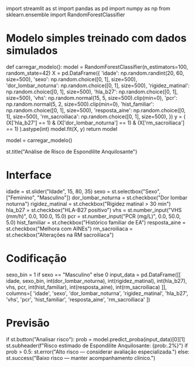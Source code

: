import streamlit as st
import pandas as pd
import numpy as np
from sklearn.ensemble import RandomForestClassifier

# Modelo simples treinado com dados simulados
def carregar_modelo():
    model = RandomForestClassifier(n_estimators=100, random_state=42)
    X = pd.DataFrame({
        'idade': np.random.randint(20, 60, size=500),
        'sexo': np.random.choice([0, 1], size=500),
        'dor_lombar_noturna': np.random.choice([0, 1], size=500),
        'rigidez_matinal': np.random.choice([0, 1], size=500),
        'hla_b27': np.random.choice([0, 1], size=500),
        'vhs': np.random.normal(15, 5, size=500).clip(min=0),
        'pcr': np.random.normal(5, 2, size=500).clip(min=0),
        'hist_familiar': np.random.choice([0, 1], size=500),
        'resposta_aine': np.random.choice([0, 1], size=500),
        'rm_sacroiliaca': np.random.choice([0, 1], size=500),
    })
    y = (
        (X['hla_b27'] == 1) &
        (X['dor_lombar_noturna'] == 1) &
        (X['rm_sacroiliaca'] == 1)
    ).astype(int)
    model.fit(X, y)
    return model

model = carregar_modelo()

st.title("Análise de Risco de Espondilite Anquilosante")

# Interface
idade = st.slider("Idade", 15, 80, 35)
sexo = st.selectbox("Sexo", ["Feminino", "Masculino"])
dor_lombar_noturna = st.checkbox("Dor lombar noturna")
rigidez_matinal = st.checkbox("Rigidez matinal > 30 min")
hla_b27 = st.checkbox("HLA-B27 positivo")
vhs = st.number_input("VHS (mm/h)", 0.0, 100.0, 15.0)
pcr = st.number_input("PCR (mg/L)", 0.0, 50.0, 5.0)
hist_familiar = st.checkbox("Histórico familiar de EA")
resposta_aine = st.checkbox("Melhora com AINEs")
rm_sacroiliaca = st.checkbox("Alterações na RM sacroilíaca")

# Codificação
sexo_bin = 1 if sexo == "Masculino" else 0
input_data = pd.DataFrame([[
    idade, sexo_bin, int(dor_lombar_noturna), int(rigidez_matinal),
    int(hla_b27), vhs, pcr, int(hist_familiar),
    int(resposta_aine), int(rm_sacroiliaca)
]], columns=[
    'idade', 'sexo', 'dor_lombar_noturna', 'rigidez_matinal',
    'hla_b27', 'vhs', 'pcr', 'hist_familiar',
    'resposta_aine', 'rm_sacroiliaca'
])

# Previsão
if st.button("Analisar risco"):
    prob = model.predict_proba(input_data)[0][1]
    st.subheader(f"Risco estimado de Espondilite Anquilosante: {prob:.2%}")
    if prob > 0.5:
        st.error("Alto risco — considerar avaliação especializada.")
    else:
        st.success("Baixo risco — manter acompanhamento clínico.")

